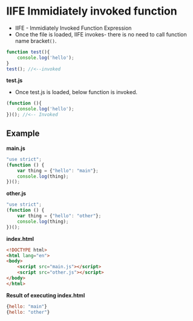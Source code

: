 # IIFE Immidiately invoked function
- IIFE - Immidiately Invoked Function Expression
- Once the file is loaded, IIFE invokes- there is no need to call function name bracket`()`.



```js
function test(){
    console.log('hello');    
}
test(); //<--invoked 
```

**test.js**
- Once test.js is loaded, below function is invoked.
```js
(function (){
    console.log('hello');    
})(); //<-- Invoked

```
## Example 

**main.js**
```js
"use strict";
(function () {
    var thing = {"hello": "main"};
    console.log(thing);
})();
```

**other.js**
```js
"use strict";
(function () {
    var thing = {"hello": "other"};
    console.log(thing);
})();
```

**index.html**
```html
<!DOCTYPE html>
<html lang="en">
<body>
    <script src="main.js"></script>
    <script src="other.js"></script>
</body>
</html>
```

**Result of executing index.html**
```js
{hello: "main"}
{hello: "other"}
```
